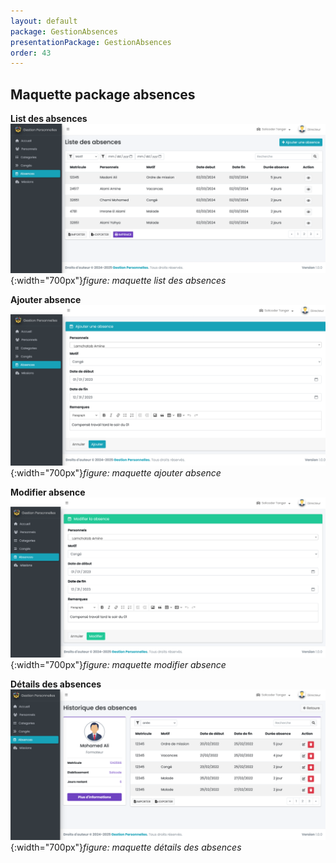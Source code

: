 ```yaml
---
layout: default
package: GestionAbsences
presentationPackage: GestionAbsences
order: 43
---
```


## Maquette package absences

**List des absences**
![List des absences](./images/maquette-gestion-absences.png){:width="700px"}*figure: maquette list des absences*

<!-- new slide -->


**Ajouter absence**
![maquette ajouter absence](./images/maquette-ajouter-gestion-personnels.png){:width="700px"}*figure: maquette ajouter absence*

<!-- new slide -->

**Modifier absence**
![maquette modifier absence](./images/maquette-edit-gestion-personnels.png){:width="700px"}*figure: maquette modifier absence*


<!-- new slide -->

**Détails des absences**
![maquette détails des absences](./images/maquette-show-gestion-personnels.png){:width="700px"}*figure: maquette détails des absences*


<!-- new slide -->